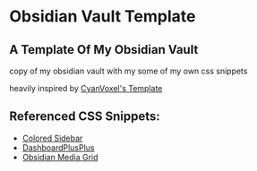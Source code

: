 # Obsidian Vault Template
## A Template Of My Obsidian Vault
copy of my obsidian vault with my some of my own css snippets

heavily inspired by [CyanVoxel's Template](https://github.com/CyanVoxel/Obsidian-Vault-Template)

## Referenced CSS Snippets:
- [Colored Sidebar](https://github.com/CyanVoxel/Obsidian-Colored-Sidebar)
- [DashboardPlusPlus](https://github.com/TfTHacker/DashboardPlusPlus)
- [Obsidian Media Grid](https://github.com/zremboldt/obsidian-media-grid/)
